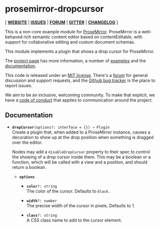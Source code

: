 # prosemirror-dropcursor

[ [**WEBSITE**](https://prosemirror.net) | [**ISSUES**](https://github.com/prosemirror/prosemirror-dropcursor/issues) | [**FORUM**](https://discuss.prosemirror.net) | [**GITTER**](https://gitter.im/ProseMirror/prosemirror) | [**CHANGELOG**](https://github.com/ProseMirror/prosemirror-dropcursor/blob/master/CHANGELOG.md) ]

This is a non-core example module for [ProseMirror](https://prosemirror.net).
ProseMirror is a well-behaved rich semantic content editor based on
contentEditable, with support for collaborative editing and custom
document schemas.

This module implements a plugin that shows a drop cursor for
ProseMirror.

The [project page](https://prosemirror.net) has more information, a
number of [examples](https://prosemirror.net/examples/) and the
[documentation](https://prosemirror.net/docs/).

This code is released under an
[MIT license](https://github.com/prosemirror/prosemirror/tree/master/LICENSE).
There's a [forum](http://discuss.prosemirror.net) for general
discussion and support requests, and the
[Github bug tracker](https://github.com/prosemirror/prosemirror/issues)
is the place to report issues.

We aim to be an inclusive, welcoming community. To make that explicit,
we have a [code of
conduct](http://contributor-covenant.org/version/1/1/0/) that applies
to communication around the project.

## Documentation

* **`dropCursor`**`(options?: interface = {}) → Plugin`\
   Create a plugin that, when added to a ProseMirror instance,
   causes a decoration to show up at the drop position when something
   is dragged over the editor.

   Nodes may add a `disableDropCursor` property to their spec to
   control the showing of a drop cursor inside them. This may be a
   boolean or a function, which will be called with a view and a
   position, and should return a boolean.

    * **`options`**

       * **`color`**`?: string`\
         The color of the cursor. Defaults to `black`.

       * **`width`**`?: number`\
         The precise width of the cursor in pixels. Defaults to 1.

       * **`class`**`?: string`\
         A CSS class name to add to the cursor element.
